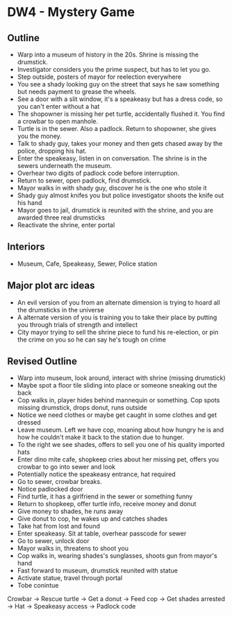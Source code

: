 # DW4 - Mystery Game

## Outline
- Warp into a museum of history in the 20s. Shrine is missing the drumstick.
- Investigator considers you the prime suspect, but has to let you go.
- Step outside, posters of mayor for reelection everywhere
- You see a shady looking guy on the street that says he saw something but needs payment to grease the wheels.
- See a door with a slit window, it's a speakeasy but has a dress code, so you can't enter without a hat
- The shopowner is missing her pet turtle, accidentally flushed it. You find a crowbar to open manhole.
- Turtle is in the sewer. Also a padlock. Return to shopowner, she gives you the money.
- Talk to shady guy, takes your money and then gets chased away by the police, dropping his hat.
- Enter the speakeasy, listen in on conversation. The shrine is in the sewers underneath the museum. 
- Overhear two digits of padlock code before interruption.
- Return to sewer, open padlock, find drumstick. 
- Mayor walks in with shady guy, discover he is the one who stole it
- Shady guy almost knifes you but police investigator shoots the knife out his hand
- Mayor goes to jail, drumstick is reunited with the shrine, and you are awarded three real drumsticks
- Reactivate the shrine, enter portal

## Interiors
- Museum, Cafe, Speakeasy, Sewer, Police station

## Major plot arc ideas 
- An evil version of you from an alternate dimension is trying to hoard all the drumsticks in the universe
- A alternate version of you is training you to take their place by putting you through trials of strength and intellect
- City mayor trying to sell the shrine piece to fund his re-election, or pin the crime on you so he can say he's tough on crime



## Revised Outline 
- Warp into museum, look around, interact with shrine (missing drumstick)
- Maybe spot a floor tile sliding into place or someone sneaking out the back
- Cop walks in, player hides behind mannequin or something. Cop spots missing drumstick, drops donut, runs outside
- Notice we need clothes or maybe get caught in some clothes and get dressed
- Leave museum. Left we have cop, moaning about how hungry he is and how he couldn't make it back to the station due to hunger.
- To the right we see shades, offers to sell you one of his quality imported hats
- Enter dino mite cafe, shopkeep cries about her missing pet, offers you crowbar to go into sewer and look
- Potentially notice the speakeasy entrance, hat required
- Go to sewer, crowbar breaks.
- Notice padlocked door
- Find turtle, it has a girlfriend in the sewer or something funny
- Return to shopkeep, offer turtle info, receive money and donut
- Give money to shades, he runs away
- Give donut to cop, he wakes up and catches shades
- Take hat from lost and found
- Enter speakeasy. Sit at table, overhear passcode for sewer
- Go to sewer, unlock door
- Mayor walks in, threatens to shoot you
- Cop walks in, wearing shades's sunglasses, shoots gun from mayor's hand
- Fast forward to museum, drumstick reunited with statue
- Activate statue, travel through portal
- Tobe conintue





Crowbar -> Rescue turtle -> Get a donut -> Feed cop -> Get shades arrested -> Hat -> Speakeasy access -> Padlock code